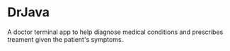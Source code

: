 # DrJava
A doctor terminal app to help diagnose medical conditions and prescribes treament given the patient's symptoms.
